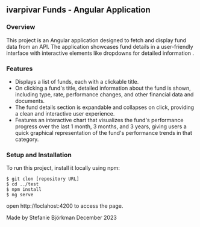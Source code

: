 ## ivarpivar Funds - Angular Application

### Overview

This project is an Angular application designed to fetch and display fund data from an API. The application showcases fund details in a user-friendly interface with interactive elements like dropdowns for detailed information .

### Features
- Displays a list of funds, each with a clickable title.
- On clicking a fund's title, detailed information about the fund is shown, including type, rate, performance changes, and other financial data and documents.
- The fund details section is expandable and collapses on click, providing a clean and interactive user experience.
- Features an interactive chart that visualizes the fund's performance progress over the last 1 month, 3 months, and 3 years, giving users a quick graphical representation of the fund's performance trends in that category.


### Setup and Installation
To run this project, install it locally using npm:

  ```
  $ git clon [repository URL]
  $ cd ../test
  $ npm install
  $ ng serve
  ```

open http://loclahost:4200 to access the page.

Made by Stefanie Björkman December 2023

